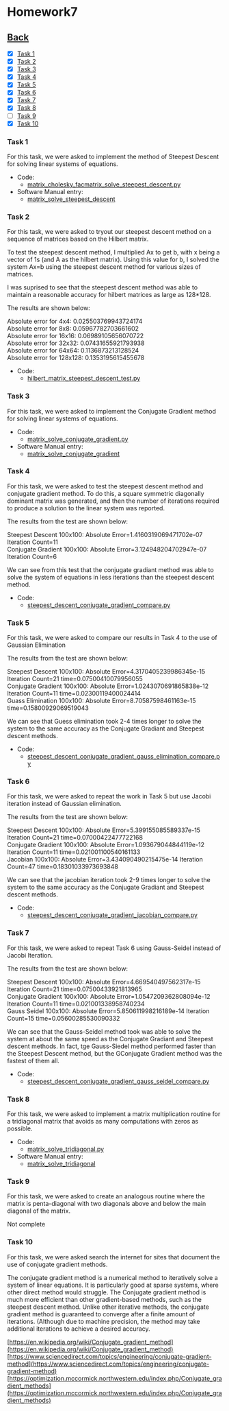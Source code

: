 # Homework7<br>

## [Back](../)

- [x] [Task 1](#task-1)
- [x] [Task 2](#task-2)
- [x] [Task 3](#task-3)
- [x] [Task 4](#task-4)
- [x] [Task 5](#task-5)
- [x] [Task 6](#task-6)
- [x] [Task 7](#task-7)
- [x] [Task 8](#task-8)
- [ ] [Task 9](#task-9)
- [x] [Task 10](#task-10)

### Task 1
For this task, we were asked to implement the method of Steepest Descent for solving linear systems of equations.

- Code:
  - [matrix_cholesky_facmatrix_solve_steepest_descent.py](Task1/matrix_solve_steepest_descent.py)
- Software Manual entry:
  - [matrix_solve_steepest_descent](../software_manual/matrix_solve_steepest_descent.md)

### Task 2
For this task, we were asked to tryout our steepest descent method on a sequence of matrices based on the Hilbert matrix.

To test the steepest descent method, I multiplied Ax to get b, with x being a vector of 1s (and A as the hilbert matrix). Using this value for b, I solved the system Ax=b using the steepest descent method for various sizes of matrices.

I was suprised to see that the steepest descent method was able to maintain a reasonable accuracy for hilbert matrices as large as 128*128. 

The results are shown below:

Absolute error for 4x4: 0.025503769943724174<br>
Absolute error for 8x8: 0.05967782703661602<br>
Absolute error for 16x16: 0.06989105656070722<br>
Absolute error for 32x32: 0.07431655921793938<br>
Absolute error for 64x64: 0.1136873213128524<br>
Absolute error for 128x128: 0.1353195615455678<br>


- Code:
  - [hilbert_matrix_steepest_descent_test.py](Task2/hilbert_matrix_steepest_descent_test.py)

### Task 3
For this task, we were asked to implement the Conjugate Gradient method for solving linear systems of equations.

- Code:
  - [matrix_solve_conjugate_gradient.py](Task3/matrix_solve_conjugate_gradient.py)
- Software Manual entry:
  - [matrix_solve_conjugate_gradient](../software_manual/matrix_solve_conjugate_gradient.md)

### Task 4
For this task, we were asked to test the steepest descent method and conjugate gradient method. To do this, a square symmetric diagonally dominant matrix was generated, and then the number of iterations required to produce a solution to the linear system was reported.

The results from the test are shown below:

Steepest Descent 100x100:   Absolute Error=1.4160319069471702e-07  Iteration Count=11<br>
Conjugate Gradient 100x100: Absolute Error=3.124948204702947e-07   Iteration Count=6<br>

We can see from this test that the conjugate gradiant method was able to solve the system of equations in less iterations than the steepest descent method.

- Code:
  - [steepest_descent_conjugate_gradient_compare.py](Task4/steepest_descent_conjugate_gradient_compare.py)

### Task 5
For this task, we were asked to compare our results in Task 4 to the use of Gaussian Elimination

The results from the test are shown below:

Steepest Descent 100x100:   Absolute Error=4.3170405239986345e-15  Iteration Count=21 time=0.07500410079956055<br>
Conjugate Gradient 100x100: Absolute Error=1.0243070691865838e-12  Iteration Count=11 time=0.02300119400024414<br>
Guass Elimination 100x100:  Absolute Error=8.70587598461163e-15                       time=0.15800929069519043<br>

We can see that Guess elimination took 2-4 times longer to solve the system to the same accuracy as the Conjugate Gradiant and Steepest descent methods. 

- Code:
  - [steepest_descent_conjugate_gradient_gauss_elimination_compare.py](Task5/steepest_descent_conjugate_gradient_gauss_elimination_compare.py)

### Task 6
For this task, we were asked to repeat the work in Task 5 but use Jacobi iteration instead of Gaussian elimination.

The results from the test are shown below:

Steepest Descent 100x100: Absolute Error=5.399155085589337e-15  Iteration Count=21 time=0.07000422477722168<br>
Conjugate Gradient 100x100: Absolute Error=1.093679044844119e-12  Iteration Count=11 time=0.021001100540161133<br>
Jacobian 100x100: Absolute Error=3.434090490215475e-14  Iteration Count=47 time=0.18301033973693848<br>

We can see that the jacobian iteration took 2-9 times longer to solve the system to the same accuracy as the Conjugate Gradiant and Steepest descent methods. 

- Code:
  - [steepest_descent_conjugate_gradient_jacobian_compare.py](Task6/steepest_descent_conjugate_gradient_jacobian_compare.py)

### Task 7
For this task, we were asked to repeat Task 6 using Gauss-Seidel instead of Jacobi Iteration.

The results from the test are shown below:

Steepest Descent 100x100: Absolute Error=4.669540497562317e-15  Iteration Count=21 time=0.07500433921813965<br>
Conjugate Gradient 100x100: Absolute Error=1.0547209362808094e-12  Iteration Count=11 time=0.021001338958740234<br>
Gauss Seidel 100x100: Absolute Error=5.850611998216189e-14  Iteration Count=15 time=0.05600285530090332<br>

We can see that the Gauss-Seidel method took was able to solve the system at about the same speed as the Conjugate Gradiant and Steepest descent methods. In fact, tge Gauss-Siedel method performed faster than the Steepest Descent method, but the GConjugate Gradient method was the fastest of them all.


- Code:
  - [steepest_descent_conjugate_gradient_gauss_seidel_compare.py](Task7/steepest_descent_conjugate_gradient_gauss_seidel_compare.py)

### Task 8
For this task, we were asked to implement a matrix multiplication routine for a tridiagonal matrix that avoids as many computations with zeros as possible.

- Code:
  - [matrix_solve_tridiagonal.py](Task8/matrix_solve_tridiagonal.py)
- Software Manual entry:
  - [matrix_solve_tridiagonal](../software_manual/matrix_solve_tridiagonal.md)

### Task 9
For this task, we were asked to create an analogous routine where the matrix is penta-diagonal with two diagonals above and below the main diagonal of the matrix.

Not complete

### Task 10
  
For this task, we were asked search the internet for sites that document the use of conjugate gradient methods.

The conjugate gradient method is a numerical method to iteratively solve a system of linear equations. It is particularly good at sparse systems, where other direct method would struggle. The Conjugate gradient method is much more efficient than other gradient-based methods, such as the steepest descent method. Unlike other iterative methods, the conjugate gradient method is guaranteed to converge after a finite amount of iterations. (Although due to machine precision, the method may take additional iterations to achieve a desired accuracy.

[https://en.wikipedia.org/wiki/Conjugate_gradient_method](https://en.wikipedia.org/wiki/Conjugate_gradient_method)
[https://www.sciencedirect.com/topics/engineering/conjugate-gradient-method](https://www.sciencedirect.com/topics/engineering/conjugate-gradient-method)
[https://optimization.mccormick.northwestern.edu/index.php/Conjugate_gradient_methods](https://optimization.mccormick.northwestern.edu/index.php/Conjugate_gradient_methods)

